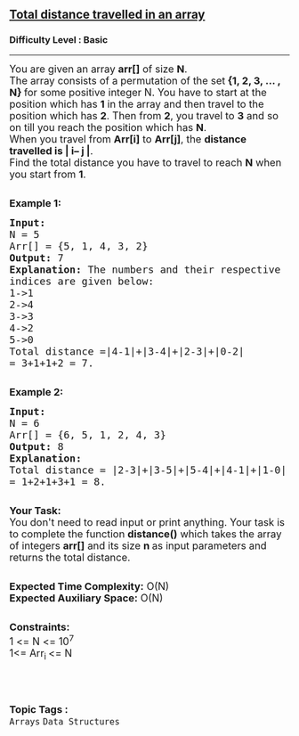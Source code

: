 <h2><a href="https://www.geeksforgeeks.org/problems/total-distance-travelled-in-an-array3628/1?page=2&category=Arrays&difficulty=Basic&status=unsolved&sortBy=submissions">Total distance travelled in an array</a></h2><h3>Difficulty Level : Basic</h3><hr><div class="problems_problem_content__Xm_eO"><p><span style="font-size:18px">You are given an array <strong>arr[]</strong> of size <strong>N</strong>.<br>
The array&nbsp;consists of a permutation of the set<strong> {1, 2, 3, … , N} </strong>for some positive integer N. You have to start at the position which has <strong>1</strong> in the array and then travel to the position which has <strong>2</strong>. Then from <strong>2</strong>, you travel to <strong>3</strong> and so on till you reach the position which has <strong>N</strong>.<br>
When you travel from <strong>Arr[i]</strong> to <strong>Arr[j]</strong>, the <strong>distance travelled is | i– j |</strong>.<br>
Find the total distance you have to travel to reach <strong>N</strong> when you start from <strong>1</strong>.</span></p>

<p><br>
<span style="font-size:18px"><strong>Example 1:</strong></span></p>

<pre><span style="font-size:18px"><strong>Input:
</strong>N = 5
Arr[] = {5, 1, 4, 3, 2}
<strong>Output:</strong> 7
<strong>Explanation:</strong> The numbers and their respective 
indices are given below:
1-&gt;1
2-&gt;4
3-&gt;3
4-&gt;2
5-&gt;0
Total distance =|4-1|+|3-4|+|2-3|+|0-2| 
= 3+1+1+2 = 7.
</span></pre>

<p><br>
<span style="font-size:18px"><strong>Example 2:</strong></span></p>

<pre><span style="font-size:18px"><strong>Input:
</strong>N = 6
Arr[] = {6, 5, 1, 2, 4, 3}
<strong>Output:</strong> 8
<strong>Explanation:</strong>&nbsp;
Total distance = |2-3|+|3-5|+|5-4|+|4-1|+|1-0| 
= 1+2+1+3+1 = 8.</span></pre>

<p><br>
<span style="font-size:18px"><strong>Your Task:</strong><br>
You don't need to read input or print anything. Your task is to complete the function&nbsp;<strong>distance()</strong>&nbsp;which takes the array of integers&nbsp;<strong>arr[]</strong>&nbsp;and its size&nbsp;<strong>n&nbsp;</strong>as input parameters and returns the total distance.</span><br>
&nbsp;</p>

<p><span style="font-size:18px"><strong>Expected Time Complexity:</strong>&nbsp;O(N)<br>
<strong>Expected Auxiliary Space:</strong>&nbsp;O(N)</span></p>

<p><br>
<span style="font-size:18px"><strong>Constraints:</strong><br>
1 &lt;= N &lt;= 10<sup>7</sup><br>
1&lt;= Arr<sub>i </sub>&lt;= N</span></p>

<p>&nbsp;</p>
</div><br><p><span style=font-size:18px><strong>Topic Tags : </strong><br><code>Arrays</code>&nbsp;<code>Data Structures</code>&nbsp;